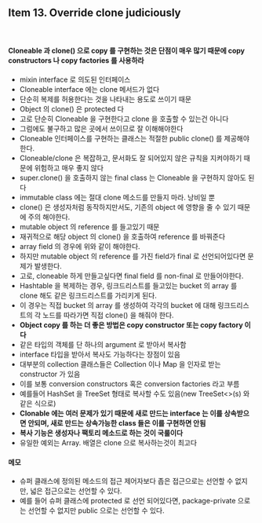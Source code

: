 ## Item 13. Override clone judiciously
<br/>

#### Cloneable 과 clone() 으로 copy 를 구현하는 것은 단점이 매우 많기 때문에 copy constructors 나 copy factories 를 사용하라

* mixin interface 로 의도된 인터페이스
* Cloneable interface 에는 clone 메서드가 없다
* 단순히 복제를 허용한다는 것을 나타내는 용도로 쓰이기 때문
* Object 의 clone() 은 protected 다
* 고로 단순히 Cloneable 을 구현한다고 clone 을 호출할 수 있는건 아니다
* 그럼에도 불구하고 많은 곳에서 쓰이므로 잘 이해해야한다
* Cloneable 인터페이스를 구현하는 클래스는 적절한 public clone() 를 제공해야한다. 
* Cloneable/clone 은 복잡하고, 문서화도 잘 되어있지 않은 규칙을 지켜야하기 때문에 위험하고 매우 좋지 않다
* super.clone() 을 호출하지 않는 final class 는 Cloneable 을 구현하지 않아도 된다
* immutable class 에는 절대 clone 메소드를 만들지 마라. 낭비일 뿐
* clone() 은 생성자처럼 동작하지만서도, 기존의 object 에 영향을 줄 수 있기 때문에 주의 해야한다.
* mutable object 의 reference 를 들고있기 때문
* 재귀적으로 해당 object 의 clone() 을 호출하여 reference 를 바꿔준다
* array field 의 경우에 위와 같이 해야한다.
* 하지만 mutable object 의 reference 를 가진 field가 final 로 선언되어있다면 문제가 발생한다.
* 고로, cloneable 하게 만들고싶다면 final field 를 non-final 로 만들어야한다.
* Hashtable 을 복제하는 경우, 링크드리스트를 들고있는 bucket 의 array 를 clone 해도 같은 링크드리스트를 가리키게 된다.
* 이 경우는 직접 bucket 의 array 를 생성하여 각각의 bucket 에 대해 링크드리스트의 각 노드를 따라가면 직접 clone() 을 해줘야 한다.
* **Object copy 를 하는 더 좋은 방법은 copy constructor 또는 copy factory 이다**
* 같은 타입의 객체를 단 하나의 argument 로 받아서 복사함
* interface 타입을 받아서 복사도 가능하다는 장점이 있음 
* 대부분의 collection 클래스들은 Collection 이나 Map 을 인자로 받는 constructor 가 있음
* 이를 보통 conversion constructors 혹은 conversion factories 라고 부름
* 예를들어 HashSet 을 TreeSet 형태로 복사할 수도 있음(new TreeSet<>(s) 와같은 식으로)
* **Clonable 에는 여러 문제가 있기 때문에 새로 만드는 interface 는 이를 상속받으면 안되며, 새로 만드는 상속가능한 class 들은 이를 구현하면 안됨**
* **복사 기능은 생성자나 팩토리 메소드로 하는 것이 국룰이다**
* 유일한 예외는 Array. 배열은 clone 으로 복사하는것이 최고다

#### 메모

* 슈퍼 클래스에 정의된 메소드의 접근 제어자보다 좁은 접근으로는 선언할 수 없지만, 넓은 접근으로는 선언할 수 있다.
* 예를 들어 슈퍼 클래스에 protected 로 선언 되어있다면, package-private 으로는 선언할 수 없지만 public 으로는 선언할 수 있다.
